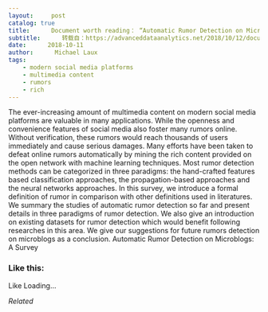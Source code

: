 ```yaml
---
layout:     post
catalog: true
title:      Document worth reading： “Automatic Rumor Detection on Microblogs： A Survey”
subtitle:      转载自：https://advanceddataanalytics.net/2018/10/12/document-worth-reading-automatic-rumor-detection-on-microblogs-a-survey/
date:      2018-10-11
author:      Michael Laux
tags:
    - modern social media platforms
    - multimedia content
    - rumors
    - rich
---
```


The ever-increasing amount of multimedia content on modern social media platforms are valuable in many applications. While the openness and convenience features of social media also foster many rumors online. Without verification, these rumors would reach thousands of users immediately and cause serious damages. Many efforts have been taken to defeat online rumors automatically by mining the rich content provided on the open network with machine learning techniques. Most rumor detection methods can be categorized in three paradigms: the hand-crafted features based classification approaches, the propagation-based approaches and the neural networks approaches. In this survey, we introduce a formal definition of rumor in comparison with other definitions used in literatures. We summary the studies of automatic rumor detection so far and present details in three paradigms of rumor detection. We also give an introduction on existing datasets for rumor detection which would benefit following researches in this area. We give our suggestions for future rumors detection on microblogs as a conclusion. Automatic Rumor Detection on Microblogs: A Survey





### Like this:

Like Loading...


*Related*

